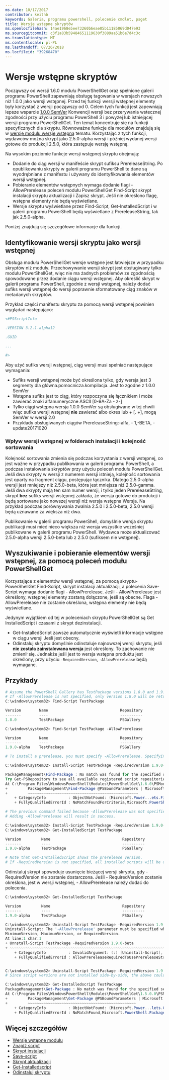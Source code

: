 ```yaml
---
ms.date: 10/17/2017
contributor: keithb
keywords: Galeria, programu powershell, polecenie cmdlet, psget
title: Wersje wstępne skryptów
ms.openlocfilehash: 14ae1968e5ee73260b6eae05b11185069d047e93
ms.sourcegitcommit: c3f1a83b59484651119630f3089aa51b6e7d4c3c
ms.translationtype: MT
ms.contentlocale: pl-PL
ms.lasthandoff: 07/26/2018
ms.locfileid: "39268470"
---
```

# <a name="prerelease-versions-of-scripts"></a>Wersje wstępne skryptów

Począwszy od wersji 1.6.0 modułu PowerShellGet oraz spełnione galerii programu PowerShell zapewniają obsługę tagowania w wersjach nowszych niż 1.0.0 jako wersji wstępnej. Przed tej funkcji wersji wstępnej elementy były korzystać z wersji począwszy od 0. Celem tych funkcji jest zapewniają lepsze wsparcie [1.0.0 SemVer](http://semver.org/spec/v1.0.0.html) Konwencji wersji bez przerywania wstecznej zgodności przy użyciu programu PowerShell 3 i powyżej lub istniejącej wersji programu PowerShellGet. Ten temat koncentruje się na funkcji specyficznych dla skryptu. Równoważne funkcje dla modułów znajdują się w [wersje modułu wersję wstępną](module-prerelease-support.md) tematu. Korzystając z tych funkcji, wydawców można skrypt jako 2.5.0-alpha wersji i później wydanej wersji gotowe do produkcji 2.5.0, która zastępuje wersję wstępną.

Na wysokim poziomie funkcje wersji wstępnej skryptu obejmują:

- Dodanie do ciąg wersji w manifeście skrypt sufiksu PrereleaseString. Po opublikowaniu skrypty w galerii programu PowerShell te dane są wyodrębniane z manifestu i używany do identyfikowania elementów wersji wstępnej.
- Pobieranie elementów wstępnych wymaga dodanie flagi - AllowPrerelease poleceń modułu PowerShellGet Find-Script skrypt instalacji skryptu aktualizacji i Zapisz skrypt. Jeśli nie określono flagę, wstępna elementy nie będą wyświetlane.
- Wersje skryptu wyświetlane przez Find-Script, Get-InstalledScript i w galerii programu PowerShell będą wyświetlane z PrereleaseString, tak jak 2.5.0-alpha.

Poniżej znajdują się szczegółowe informacje dla funkcji.

## <a name="identifying-a-script-version-as-a-prerelease"></a>Identyfikowanie wersji skryptu jako wersji wstępnej

Obsługa modułu PowerShellGet wersje wstępne jest łatwiejsze w przypadku skryptów niż moduły. Przechowywanie wersji skrypt jest obsługiwany tylko modułu PowerShellGet, więc nie ma żadnych problemów ze zgodnością spowodowane przez dodanie ciągu wersji wstępnej. Aby określić skrypt w galerii programu PowerShell, zgodnie z wersji wstępnej, należy dodać sufiks wersji wstępnej do wersji poprawnie sformatowany ciąg znaków w metadanych skryptów.

Przykład części manifestu skryptu za pomocą wersji wstępnej powinien wyglądać następująco:

```powershell
<#PSScriptInfo

.VERSION 3.2.1-alpha12

.GUID

...

#>
```

Aby użyć sufiks wersji wstępnej, ciąg wersji musi spełniać następujące wymagania:

- Sufiks wersji wstępnej może być określona tylko, gdy wersja jest 3 segmenty dla główna.pomocnicza.kompilacja.
  Jest to zgodne z 1.0.0 SemVer
- Wstępna sufiks jest to ciąg, który rozpoczyna się łącznikiem i może zawierać znaki alfanumeryczne ASCII [0-9A-Za - z-]
- Tylko ciągi wstępna wersja 1.0.0 SemVer są obsługiwane w tej chwili więc sufiks wersji wstępnej **nie** zawierać albo okres lub + [. +], mogą SemVer w wersji 2.0
- Przykłady obsługiwanych ciągów PrereleaseString:-alfa, - 1,-BETA, - update20171020

### <a name="prerelease-versioning-impact-on-sort-order-and-installation-folders"></a>Wpływ wersji wstępnej w folderach instalacji i kolejność sortowania

Kolejność sortowania zmienia się podczas korzystania z wersji wstępnej, co jest ważne w przypadku publikowania w galerii programu PowerShell, a podczas instalowania skryptów przy użyciu poleceń modułu PowerShellGet. Jeśli dwa skrypty w wersji z numerem wersji istnieją, kolejność sortowania jest oparty na fragment ciągu, postępując łącznika. Dlatego 2.5.0-alpha wersji jest mniejszy niż 2.5.0-beta, która jest mniejsza niż 2.5.0-gamma. Jeśli dwa skrypty mają ten sam numer wersji, i tylko jeden PrereleaseString, skrypt **bez** sufiks wersji wstępnej zakłada, że wersja gotowe do produkcji i będą sortowane jako nowszej wersji niż wersja wstępna Wersja. Na przykład podczas porównywania zwalnia 2.5.0 i 2.5.0-beta, 2.5.0 wersji będą uznawane za większa niż dwa.

Publikowanie w galerii programu PowerShell, domyślnie wersja skryptu publikacji musi mieć nieco większa niż wersja wszystkie wcześniej publikowane w galerii programu PowerShell. Wydawca może aktualizować 2.5.0-alpha wersji 2.5.0-beta lub z 2.5.0 (sufiksem nie wstępnej).

## <a name="finding-and-acquiring-prerelease-items-using-powershellget-commands"></a>Wyszukiwanie i pobieranie elementów wersji wstępnej, za pomocą poleceń modułu PowerShellGet

Korzystające z elementów wersji wstępnej, za pomocą skryptu-PowerShellGet Find-Script, skrypt instalacji aktualizacji, a polecenia Save-Script wymaga dodanie flagi - AllowPrerelease. Jeśli - AllowPrerelease jest określony, wstępnej elementy zostaną dołączone, jeśli są obecne. Flaga - AllowPrerelease nie zostanie określona, wstępna elementy nie będą wyświetlane.

Jedynym wyjątkiem od tej w poleceniach skryptu PowerShellGet są Get InstalledScript i czasami z skrypt dezinstalacji.

- Get-InstalledScript zawsze automatycznie wyświetli informacje wstępne w ciągu wersji Jeśli jest obecny.
- Odinstaluj skryptu domyślnie odinstaluje najnowszej wersji skryptu, jeśli **nie została zainstalowana wersja** jest określony. To zachowanie nie zmienił się. Jednakże jeśli jest to wersja wstępna produktu jest określony, przy użyciu `-RequiredVersion`, `-AllowPrerelease` będą wymagane.

## <a name="examples"></a>Przykłady

```powershell
# Assume the PowerShell Gallery has TestPackage versions 1.8.0 and 1.9.0-alpha.
# If -AllowPrerelease is not specified, only version 1.8.0 will be returned.
C:\windows\system32> Find-Script TestPackage

Version        Name                                Repository           Description
-------        ----                                ----------           -----------
1.8.0          TestPackage                         PSGallery            Package used to validate changes to the PowerShe...

C:\windows\system32> Find-Script TestPackage -AllowPrerelease

Version        Name                                Repository           Description
-------        ----                                ----------           -----------
1.9.0-alpha    TestPackage                         PSGallery            Package used to validate changes to PowerShe...

# To install a prerelease, you must specify -AllowPrerelease. Specifying a prerelease version string is not sufficient.

C:\windows\system32> Install-Script TestPackage -RequiredVersion 1.9.0-alpha

PackageManagement\Find-Package : No match was found for the specified search criteria and script name 'TestPackage'.
Try Get-PSRepository to see all available registered script repositories.
At C:\Program Files\WindowsPowerShell\Modules\PowerShellGet\1.6.0\PSModule.psm1:1455 char:3
+         PackageManagement\Find-Package @PSBoundParameters | Microsoft ...
+         ~~~~~~~~~~~~~~~~~~~~~~~~~~~~~~~~~~~~~~~~~~~~~~~~~
    + CategoryInfo          : ObjectNotFound: (Microsoft.Power...ets.FindPackage:FindPackage)[Find-Package], Exception
    + FullyQualifiedErrorId : NoMatchFoundForCriteria,Microsoft.PowerShell.PackageManagement.Cmdlets.FindPackage

# The previous command failed because -AllowPrerelease was not specified.
# Adding -AllowPrerelease will result in success.

C:\windows\system32> Install-Script TestPackage -RequiredVersion 1.9.0-alpha -AllowPrerelease
C:\windows\system32> Get-InstalledScript TestPackage

Version         Name                                Repository           Description
-------         ----                                ----------           -----------
1.9.0-alpha     TestPackage                         PSGallery            Package used to validate changes to PowerShe...

# Note that Get-InstalledScript shows the prerelease version.
# If -RequiredVersion is not specified, all installed scripts will be displayed by Get-InstalledScript
```

Odinstaluj skrypt spowoduje usunięcie bieżącej wersji skryptu, gdy - RequiredVersion nie zostanie dostarczona.
Jeśli - RequiredVersion zostanie określona, jest w wersji wstępnej, - AllowPrerelease należy dodać do polecenia.

``` powershell
C:\windows\system32> Get-InstalledScript TestPackage

Version         Name                                Repository           Description
-------         ----                                ----------           -----------
1.9.0-alpha     TestPackage                         PSGallery            Package used to validate changes to PowerShe...

C:\windows\system32> Uninstall-Script TestPackage -RequiredVersion 1.9.0-alpha
Uninstall-Script: The '-AllowPrerelease' parameter must be specified when using the Prerelease string in
MinimumVersion, MaximumVersion, or RequiredVersion.
At line:1 char:1
+ Unnstall-Script TestPackage -RequiredVersion 1.9.0-beta
+ ~~~~~~~~~~~~~~~~~~~~~~~~~~~~~~~~~~~~~~~~~~~~~~~~~~~~~~~~~~~~~~~~~~~~~
    + CategoryInfo          : InvalidArgument: (:) [Uninstall-Script], ArgumentException
    + FullyQualifiedErrorId : AllowPrereleaseRequiredToUsePrereleaseStringInVersion,Uninnstall-script


C:\windows\system32> Uninstall-Script TestPackage -RequiredVersion 1.9.0-alpha -AllowPrerelease
# Since script versions are not installed side-by-side, the above could be simply "Uninstall-Script TestPackage"

C:\windows\system32> Get-Installedscript TestPackage
PackageManagement\Get-Package : No match was found for the specified search criteria and script names 'testpackage'.
At C:\Program Files\WindowsPowerShell\Modules\PowerShellGet\1.5.0.0\PSModule.psm1:4088 char:9
+         PackageManagement\Get-Package @PSBoundParameters | Microsoft. ...
+         ~~~~~~~~~~~~~~~~~~~~~~~~~~~~~~~~~~~~~~~~~~~~~~~~
    + CategoryInfo          : ObjectNotFound: (Microsoft.Power...lets.GetPackage:GetPackage) [Get-Package], Exception
    + FullyQualifiedErrorId : NoMatchFound,Microsoft.PowerShell.PackageManagement.Cmdlets.GetPackage
```

## <a name="more-details"></a>Więcej szczegółów

- [Wersje wstępne modułu](module-prerelease-support.md)
- [Znajdź script](/powershell/module/powershellget/find-script)
- [Skrypt instalacji](/powershell/module/powershellget/install-script)
- [Save-script](/powershell/module/powershellget/save-script)
- [Skrypt aktualizacji](/powershell/module/powershellget/update-script)
- [Get-Installedscript](/powershell/module/powershellget/get-installedscript)
- [Odinstaluj skryptu](/powershell/module/powershellget/uninstall-script)